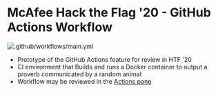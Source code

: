 # McAfee Hack the Flag '20 - GitHub Actions Workflow

![.github/workflows/main.yml](https://github.com/siddharths2710/animal-say/workflows/.github/workflows/main.yml/badge.svg)

  - Prototype of the GitHub Actions feature for review in HTF '20
  - CI environment that Builds and runs a Docker container to output a proverb communicated by a random animal
  - Workflow may be reviewed in the [Actions pane](https://github.com/siddharths2710/animal-say/actions)
